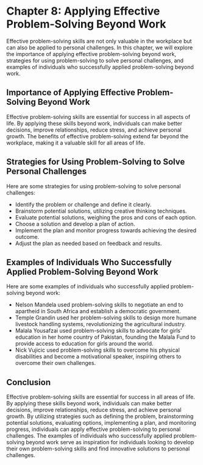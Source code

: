 Chapter 8: Applying Effective Problem-Solving Beyond Work
=========================================================

Effective problem-solving skills are not only valuable in the workplace but can also be applied to personal challenges. In this chapter, we will explore the importance of applying effective problem-solving beyond work, strategies for using problem-solving to solve personal challenges, and examples of individuals who successfully applied problem-solving beyond work.

Importance of Applying Effective Problem-Solving Beyond Work
------------------------------------------------------------

Effective problem-solving skills are essential for success in all aspects of life. By applying these skills beyond work, individuals can make better decisions, improve relationships, reduce stress, and achieve personal growth. The benefits of effective problem-solving extend far beyond the workplace, making it a valuable skill for all areas of life.

Strategies for Using Problem-Solving to Solve Personal Challenges
-----------------------------------------------------------------

Here are some strategies for using problem-solving to solve personal challenges:

* Identify the problem or challenge and define it clearly.
* Brainstorm potential solutions, utilizing creative thinking techniques.
* Evaluate potential solutions, weighing the pros and cons of each option.
* Choose a solution and develop a plan of action.
* Implement the plan and monitor progress towards achieving the desired outcome.
* Adjust the plan as needed based on feedback and results.

Examples of Individuals Who Successfully Applied Problem-Solving Beyond Work
----------------------------------------------------------------------------

Here are some examples of individuals who successfully applied problem-solving beyond work:

* Nelson Mandela used problem-solving skills to negotiate an end to apartheid in South Africa and establish a democratic government.
* Temple Grandin used her problem-solving skills to design more humane livestock handling systems, revolutionizing the agricultural industry.
* Malala Yousafzai used problem-solving skills to advocate for girls' education in her home country of Pakistan, founding the Malala Fund to provide access to education for girls around the world.
* Nick Vujicic used problem-solving skills to overcome his physical disabilities and become a motivational speaker, inspiring others to overcome their own challenges.

Conclusion
----------

Effective problem-solving skills are essential for success in all areas of life. By applying these skills beyond work, individuals can make better decisions, improve relationships, reduce stress, and achieve personal growth. By utilizing strategies such as defining the problem, brainstorming potential solutions, evaluating options, implementing a plan, and monitoring progress, individuals can apply effective problem-solving to personal challenges. The examples of individuals who successfully applied problem-solving beyond work serve as inspiration for individuals looking to develop their own problem-solving skills and find innovative solutions to personal challenges.
